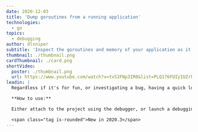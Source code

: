```yaml
---
date: 2020-12-03
title: 'Dump goroutines from a running application'
technologies:
  - go
topics:
  - debugging
author: dlsniper
subtitle: 'Inspect the goroutines and memory of your application as it runs'
thumbnail: ./thumbnail.png
cardThumbnail: ./card.png
shortVideo:
  poster: ./thumbnail.png
  url: https://www.youtube.com/watch?v=tvS2FNp3IR0&list=PLQ176FUIyIUZrbrlz4AY1V8VzBJKZyVlW&index=48
leadin: |
  Regardless if it's for fun, or investigating a bug, having a quick look at what the application is doing and its memory is always useful.

  **How to use:**

  Either attach to the project using the debugger, or launch a debugging session. While the application is running, press the 📷 button on the left side of the Debugger Tool Window.

  <span class="tag is-rounded">New in 2020.3</span>
---
```



